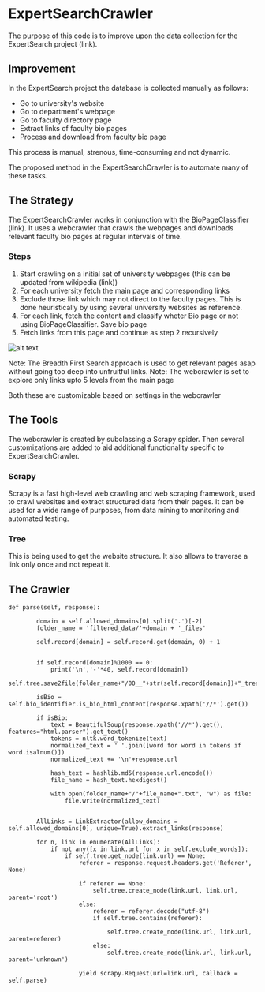 # ExpertSearchCrawler

The purpose of this code is to improve upon the data collection for the ExpertSearch project (link). 

## Improvement
In the ExpertSearch project the database is collected manually as follows:

- Go to university's website
- Go to department's webpage
- Go to faculty directory page
- Extract links of faculty bio pages
- Process and download from faculty bio page

This process is manual, strenous, time-consuming and not dynamic.

The proposed method in the ExpertSearchCrawler is to automate many of these tasks.

## The Strategy

The ExpertSearchCrawler works in conjunction with the BioPageClassifier (link).
It uses a webcrawler that crawls the webpages and downloads relevant faculty bio pages at regular intervals of time.

### Steps
1. Start crawling on a initial set of university webpages (this can be updated from wikipedia (link))
2. For each university fetch the main page and corresponding links
3. Exclude those link which may not direct to the faculty pages. This is done heuristically by using several university websites as reference.
4. For each link, fetch the content and classify wheter Bio page or not using BioPageClassifier. Save bio page
5. Fetch links from this page and continue as step 2 recursively

![alt text](https://docs.scrapy.org/en/latest/_images/scrapy_architecture_02.png)

Note: The Breadth First Search approach is used to get relevant pages asap without going too deep into unfruitful links.
Note: The webcrawler is set to explore only links upto 5 levels from the main page

Both these are customizable based on settings in the webcrawler

## The Tools
The webcrawler is created by subclassing a Scrapy spider. Then several customizations are added to aid additional functionality specific to ExpertSearchCrawler.

### Scrapy
Scrapy is a fast high-level web crawling and web scraping framework, used to crawl websites and extract structured data from their pages. It can be used for a wide range of purposes, from data mining to monitoring and automated testing.

### Tree
This is being used to get the website structure. It also allows to traverse a link only once and not repeat it.

## The Crawler

~~~~
def parse(self, response):
        
        domain = self.allowed_domains[0].split('.')[-2]
        folder_name = 'filtered_data/'+domain + '_files'

        self.record[domain] = self.record.get(domain, 0) + 1
        

        if self.record[domain]%1000 == 0:
            print('\n','-'*40, self.record[domain])
            self.tree.save2file(folder_name+"/00__"+str(self.record[domain])+"_tree.txt")

        isBio = self.bio_identifier.is_bio_html_content(response.xpath('//*').get())
        
        if isBio:
            text = BeautifulSoup(response.xpath('//*').get(), features="html.parser").get_text()
            tokens = nltk.word_tokenize(text)
            normalized_text = ' '.join([word for word in tokens if word.isalnum()])
            normalized_text += '\n'+response.url
            
            hash_text = hashlib.md5(response.url.encode()) 
            file_name = hash_text.hexdigest()

            with open(folder_name+"/"+file_name+".txt", "w") as file:
                file.write(normalized_text)
                
        
        AllLinks = LinkExtractor(allow_domains = self.allowed_domains[0], unique=True).extract_links(response)

        for n, link in enumerate(AllLinks):
            if not any([x in link.url for x in self.exclude_words]):
                if self.tree.get_node(link.url) == None:
                    referer = response.request.headers.get('Referer', None)

                    if referer == None:
                        self.tree.create_node(link.url, link.url, parent='root')
                    else:
                        referer = referer.decode("utf-8")
                        if self.tree.contains(referer):

                            self.tree.create_node(link.url, link.url, parent=referer)
                        else:
                            self.tree.create_node(link.url, link.url, parent='unknown')

                    yield scrapy.Request(url=link.url, callback = self.parse)
~~~~

